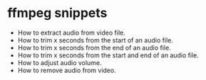 # ffmpeg snippets

- How to extract audio from video file.
- How to trim x seconds from the start of an audio file.
- How to trim x seconds from the end of an audio file.
- How to trim x seconds from the start and end of an audio file.
- How to adjust audio volume.
- How to remove audio from video.
